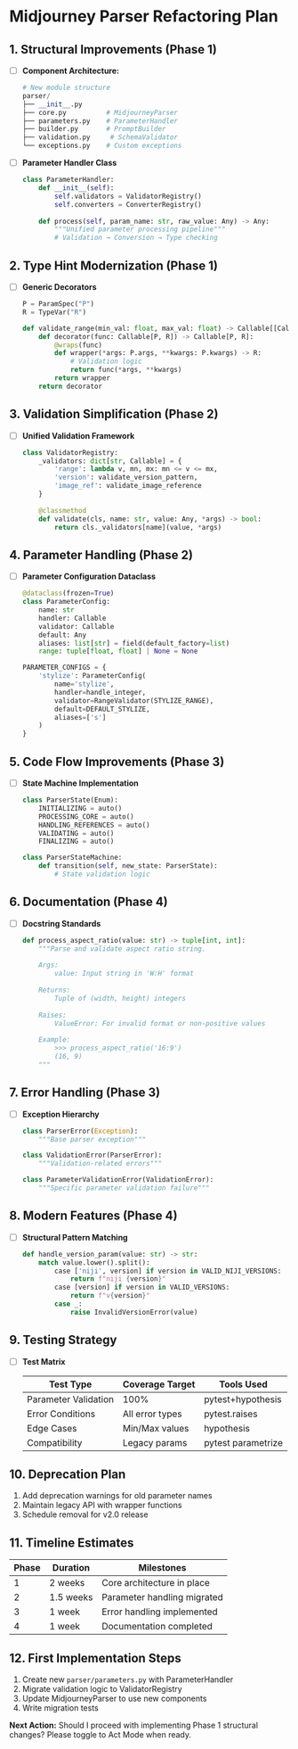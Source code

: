 # Midjourney Parser Refactoring Plan

## 1. Structural Improvements (Phase 1)

- [ ] **Component Architecture:**

  ```python
  # New module structure
  parser/
  ├── __init__.py
  ├── core.py          # MidjourneyParser
  ├── parameters.py    # ParameterHandler
  ├── builder.py       # PromptBuilder
  ├── validation.py     # SchemaValidator
  └── exceptions.py    # Custom exceptions
  ```

- [ ] **Parameter Handler Class**

  ```python
  class ParameterHandler:
      def __init__(self):
          self.validators = ValidatorRegistry()
          self.converters = ConverterRegistry()
      
      def process(self, param_name: str, raw_value: Any) -> Any:
          """Unified parameter processing pipeline"""
          # Validation → Conversion → Type checking
  ```

## 2. Type Hint Modernization (Phase 1)

- [ ] **Generic Decorators**

  ```python
  P = ParamSpec("P")
  R = TypeVar("R")
  
  def validate_range(min_val: float, max_val: float) -> Callable[[Callable[P, R]], Callable[P, R]]:
      def decorator(func: Callable[P, R]) -> Callable[P, R]:
          @wraps(func)
          def wrapper(*args: P.args, **kwargs: P.kwargs) -> R:
              # Validation logic
              return func(*args, **kwargs)
          return wrapper
      return decorator
  ```

## 3. Validation Simplification (Phase 2)

- [ ] **Unified Validation Framework**

  ```python
  class ValidatorRegistry:
      _validators: dict[str, Callable] = {
          'range': lambda v, mn, mx: mn <= v <= mx,
          'version': validate_version_pattern,
          'image_ref': validate_image_reference
      }
      
      @classmethod
      def validate(cls, name: str, value: Any, *args) -> bool:
          return cls._validators[name](value, *args)
  ```

## 4. Parameter Handling (Phase 2)

- [ ] **Parameter Configuration Dataclass**

  ```python
  @dataclass(frozen=True)
  class ParameterConfig:
      name: str
      handler: Callable
      validator: Callable
      default: Any
      aliases: list[str] = field(default_factory=list)
      range: tuple[float, float] | None = None
  
  PARAMETER_CONFIGS = {
      'stylize': ParameterConfig(
          name='stylize',
          handler=handle_integer,
          validator=RangeValidator(STYLIZE_RANGE),
          default=DEFAULT_STYLIZE,
          aliases=['s']
      )
  }
  ```

## 5. Code Flow Improvements (Phase 3)

- [ ] **State Machine Implementation**

  ```python
  class ParserState(Enum):
      INITIALIZING = auto()
      PROCESSING_CORE = auto()
      HANDLING_REFERENCES = auto()
      VALIDATING = auto()
      FINALIZING = auto()
  
  class ParserStateMachine:
      def transition(self, new_state: ParserState):
          # State validation logic
  ```

## 6. Documentation (Phase 4)

- [ ] **Docstring Standards**

  ```python
  def process_aspect_ratio(value: str) -> tuple[int, int]:
      """Parse and validate aspect ratio string.
      
      Args:
          value: Input string in 'W:H' format
          
      Returns:
          Tuple of (width, height) integers
          
      Raises:
          ValueError: For invalid format or non-positive values
          
      Example:
          >>> process_aspect_ratio('16:9')
          (16, 9)
      """
  ```

## 7. Error Handling (Phase 3)

- [ ] **Exception Hierarchy**

  ```python
  class ParserError(Exception):
      """Base parser exception"""
  
  class ValidationError(ParserError):
      """Validation-related errors"""
  
  class ParameterValidationError(ValidationError):
      """Specific parameter validation failure"""
  ```

## 8. Modern Features (Phase 4)

- [ ] **Structural Pattern Matching**

  ```python
  def handle_version_param(value: str) -> str:
      match value.lower().split():
          case ['niji', version] if version in VALID_NIJI_VERSIONS:
              return f"niji {version}"
          case [version] if version in VALID_VERSIONS:
              return f"v{version}"
          case _:
              raise InvalidVersionError(value)
  ```

## 9. Testing Strategy

- [ ] **Test Matrix**

  | Test Type          | Coverage Target | Tools Used       |
  |--------------------|-----------------|------------------|
  | Parameter Validation | 100%           | pytest+hypothesis|
  | Error Conditions   | All error types | pytest.raises     |
  | Edge Cases         | Min/Max values  | hypothesis       |
  | Compatibility     | Legacy params   | pytest parametrize|

## 10. Deprecation Plan

1. Add deprecation warnings for old parameter names
2. Maintain legacy API with wrapper functions
3. Schedule removal for v2.0 release

## 11. Timeline Estimates

| Phase | Duration | Milestones                             |
|-------|----------|----------------------------------------|
| 1     | 2 weeks  | Core architecture in place             |
| 2     | 1.5 weeks| Parameter handling migrated            |
| 3     | 1 week   | Error handling implemented             |
| 4     | 1 week   | Documentation completed                |

## 12. First Implementation Steps

1. Create new `parser/parameters.py` with ParameterHandler
2. Migrate validation logic to ValidatorRegistry
3. Update MidjourneyParser to use new components
4. Write migration tests

**Next Action:** Should I proceed with implementing Phase 1 structural changes? Please toggle to Act Mode when ready.
